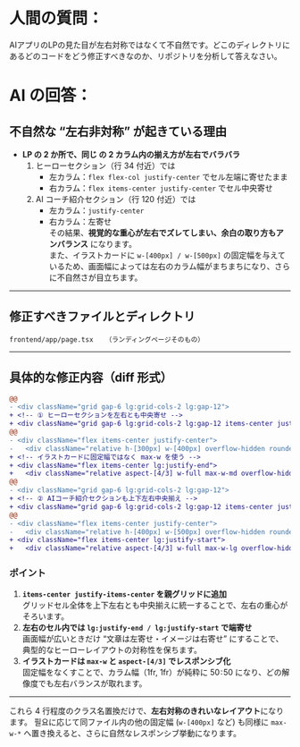 # 人間の質問：
AIアプリのLPの見た目が左右対称ではなくて不自然です。どこのディレクトリにあるどのコードをどう修正すべきなのか、リポジトリを分析して答えなさい。



# AI の回答：

## 不自然な “左右⾮対称” が起きている理由  
- **LP の 2 か所で、同じ <Grid> の 2 カラム内の揃え⽅が左右でバラバラ**  
  1. ヒーローセクション（⾏ 34 付近）では  
     - 左カラム：`flex flex‑col justify-center` でセル左端に寄せたまま  
     - 右カラム：`flex items-center justify-center` でセル中央寄せ  
  2. AI コーチ紹介セクション（⾏ 120 付近）では  
     - 左カラム：`justify-center`  
     - 右カラム：左寄せ  
  その結果、**視覚的な重⼼が左右でズレてしまい、余⽩の取り⽅もアンバランス** になります。  
  また、イラストカードに `w-[400px] / w-[500px]` の固定幅を与えているため、画⾯幅によっては左右のカラム幅がまちまちになり、さらに不⾃然さが⽬⽴ちます。   

---

## 修正すべきファイルとディレクトリ
```
frontend/app/page.tsx   （ランディングページそのもの）
```

---

## 具体的な修正内容（diff 形式）

```diff
@@
- <div className="grid gap-6 lg:grid-cols-2 lg:gap-12">
+ <!-- ① ヒーローセクションを左右とも中央寄せ -->
+ <div className="grid gap-6 lg:grid-cols-2 lg:gap-12 items-center justify-items-center">
@@
- <div className="flex items-center justify-center">
-   <div className="relative h-[300px] w-[400px] overflow-hidden rounded-lg bg-gray-100 p-4">
+ <!-- イラストカードに固定幅ではなく max-w を使う -->
+ <div className="flex items-center lg:justify-end">
+   <div className="relative aspect-[4/3] w-full max-w-md overflow-hidden rounded-lg bg-gray-100 p-4">
@@
- <div className="grid gap-6 lg:grid-cols-2 lg:gap-12">
+ <!-- ② AIコーチ紹介セクションも上下左右中央揃え -->
+ <div className="grid gap-6 lg:grid-cols-2 lg:gap-12 items-center justify-items-center">
@@
- <div className="flex items-center justify-center">
-   <div className="relative h-[400px] w-[500px] overflow-hidden rounded-lg bg-gray-100 p-4">
+ <div className="flex items-center lg:justify-start">
+   <div className="relative aspect-[4/3] w-full max-w-lg overflow-hidden rounded-lg bg-gray-100 p-4">
```

### ポイント
1. **`items-center justify-items-center` を親グリッドに追加**  
   グリッドセル全体を上下左右とも中央揃えに統一することで、左右の重心がそろいます。  
2. **左右のセル内では `lg:justify-end / lg:justify-start` で端寄せ**  
   画⾯幅が広いときだけ “⽂章は左寄せ・イメージは右寄せ” にすることで、典型的なヒーローレイアウトの対称性を保ちます。  
3. **イラストカードは `max-w` と `aspect-[4/3]` でレスポンシブ化**  
   固定幅をなくすことで、カラム幅（1fr, 1fr）が純粋に 50 : 50 になり、どの解像度でも左右バランスが取れます。  

---

これら 4 行程度のクラス名置換だけで、**左右対称のきれいなレイアウト**になります。 필요に応じて同ファイル内の他の固定幅 (`w-[400px]` など) も同様に `max-w-*` へ置き換えると、さらに自然なレスポンシブ挙動になります。